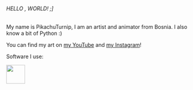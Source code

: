 ###### HELLO , WORLD! ;]

My name is PikachuTurnip, I am an artist and animator from Bosnia.
I also know a bit of Python :)

You can find my art on [my YouTube](https://www.youtube.com/channel/UCsOi899o0O_xiaEOdKArMkg) and [my Instagram](https://www.instagram.com/pikachuturnip/)!

Software I use:

<a href=(https://www.microsoft.com/en-us/windows)>
<img src=https://upload.wikimedia.org/wikipedia/commons/5/5f/Windows_logo_-_2012.svg.png width=50px height=50px>
</a>
